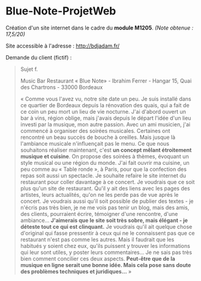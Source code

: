 # Blue-Note-ProjetWeb
Création d'un site internet dans le cadre du **module M1205**. *(Note obtenue : 17,5/20)*

Site accessible à l'adresse : http://bdjadam.fr/

Demande du client (fictif) : 

>Sujet f.
>
> Music Bar Restaurant « Blue Note» - Ibrahim Ferrer - Hangar 15, Quai des Chartrons - 33000 Bordeaux
>
> « Comme vous l'avez vu, notre site date un peu. Je suis installé dans ce quartier de Bordeaux depuis la rénovation des quais, qui a fait de ce coin un peu mort un lieu de vie nocturne. J'ai d'abord ouvert un bar à vins, région oblige, mais j'avais depuis le départ l'idée d'un lieu investi par la musique, mon autre passion. Avec un ami musicien, j'ai commencé à organiser des soirées musicales. Certaines ont rencontré un beau succès de bouche à oreilles. Mais jusque là l'ambiance musicale n'influençait pas le menu. Ce que nous souhaitons réaliser maintenant, c'est **un concept mêlant étroitement musique et cuisine**. On propose des soirées à thèmes, évoquant un style musical ou une région du monde. J'ai fait ouvrir ma cuisine, un peu comme au « Table ronde », à Paris, pour que la confection des repas soit aussi un spectacle. Je souhaite refaire le site internet du restaurant pour coller davantage à ce concert. Je voudrais que ce soit plus qu'un site de restaurant. Qu'il y ait des liens avec les pages des artistes, leurs actualités, qu'on ne les perde pas de vue après le concert. Je voudrais aussi qu'il soit possible de publier des textes - je n'écris pas très bien, je ne me vois pas tenir un blog, mais des amis, des clients, pourraient écrire, témoigner d'une rencontre, d'une ambiance... **J'aimerais que le site soit très sobre, mais élégant - je déteste tout ce qui est clinquant.** Je voudrais qu'il ait quelque chose d'original qui fasse pressentir à ceux qui ne le connaissent pas que ce restaurant n'est pas comme les autres. Mais il faudrait que les habitués y soient chez eux, qu'ils puissent y trouver les informations qui leur sont utiles, y poster leurs commentaires... Je ne sais pas très bien comment concilier ces deux aspects. **Peut-être que de la musique en ligne serait une bonne idée. Mais cela pose sans doute des problèmes techniques et juridiques...** »
